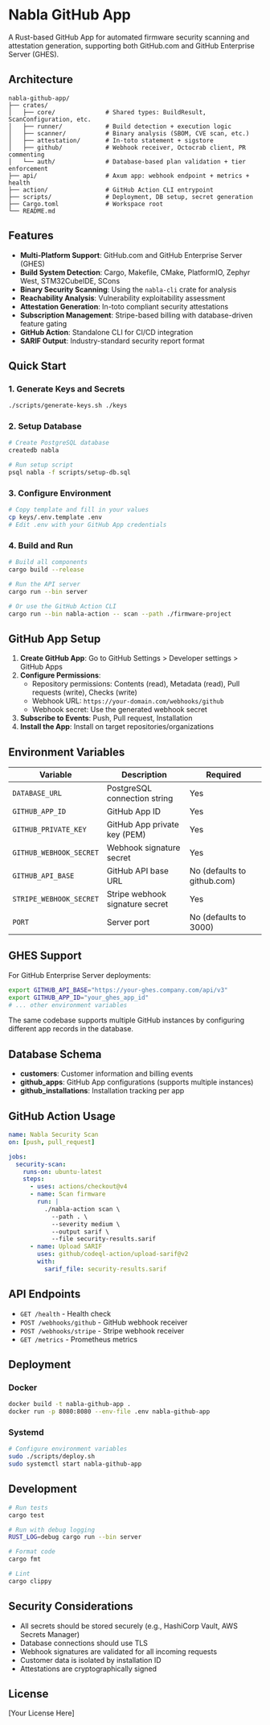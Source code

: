 # Nabla GitHub App

A Rust-based GitHub App for automated firmware security scanning and attestation generation, supporting both GitHub.com and GitHub Enterprise Server (GHES).

## Architecture

```
nabla-github-app/
├── crates/
│   ├── core/              # Shared types: BuildResult, ScanConfiguration, etc.
│   ├── runner/            # Build detection + execution logic
│   ├── scanner/           # Binary analysis (SBOM, CVE scan, etc.)
│   ├── attestation/       # In-toto statement + sigstore
│   ├── github/            # Webhook receiver, Octocrab client, PR commenting
│   └── auth/              # Database-based plan validation + tier enforcement
├── api/                   # Axum app: webhook endpoint + metrics + health
├── action/                # GitHub Action CLI entrypoint
├── scripts/               # Deployment, DB setup, secret generation
├── Cargo.toml             # Workspace root
└── README.md
```

## Features

- **Multi-Platform Support**: GitHub.com and GitHub Enterprise Server (GHES)
- **Build System Detection**: Cargo, Makefile, CMake, PlatformIO, Zephyr West, STM32CubeIDE, SCons
- **Binary Security Scanning**: Using the `nabla-cli` crate for analysis
- **Reachability Analysis**: Vulnerability exploitability assessment
- **Attestation Generation**: In-toto compliant security attestations
- **Subscription Management**: Stripe-based billing with database-driven feature gating
- **GitHub Action**: Standalone CLI for CI/CD integration
- **SARIF Output**: Industry-standard security report format

## Quick Start

### 1. Generate Keys and Secrets

```bash
./scripts/generate-keys.sh ./keys
```

### 2. Setup Database

```bash
# Create PostgreSQL database
createdb nabla

# Run setup script
psql nabla -f scripts/setup-db.sql
```

### 3. Configure Environment

```bash
# Copy template and fill in your values
cp keys/.env.template .env
# Edit .env with your GitHub App credentials
```

### 4. Build and Run

```bash
# Build all components
cargo build --release

# Run the API server
cargo run --bin server

# Or use the GitHub Action CLI
cargo run --bin nabla-action -- scan --path ./firmware-project
```

## GitHub App Setup

1. **Create GitHub App**: Go to GitHub Settings > Developer settings > GitHub Apps
2. **Configure Permissions**:
   - Repository permissions: Contents (read), Metadata (read), Pull requests (write), Checks (write)
   - Webhook URL: `https://your-domain.com/webhooks/github`
   - Webhook secret: Use the generated webhook secret
3. **Subscribe to Events**: Push, Pull request, Installation
4. **Install the App**: Install on target repositories/organizations

## Environment Variables

| Variable | Description | Required |
|----------|-------------|----------|
| `DATABASE_URL` | PostgreSQL connection string | Yes |
| `GITHUB_APP_ID` | GitHub App ID | Yes |
| `GITHUB_PRIVATE_KEY` | GitHub App private key (PEM) | Yes |
| `GITHUB_WEBHOOK_SECRET` | Webhook signature secret | Yes |
| `GITHUB_API_BASE` | GitHub API base URL | No (defaults to github.com) |
| `STRIPE_WEBHOOK_SECRET` | Stripe webhook signature secret | Yes |
| `PORT` | Server port | No (defaults to 3000) |

## GHES Support

For GitHub Enterprise Server deployments:

```bash
export GITHUB_API_BASE="https://your-ghes.company.com/api/v3"
export GITHUB_APP_ID="your_ghes_app_id"
# ... other environment variables
```

The same codebase supports multiple GitHub instances by configuring different app records in the database.

## Database Schema

- **customers**: Customer information and billing events
- **github_apps**: GitHub App configurations (supports multiple instances)
- **github_installations**: Installation tracking per app

## GitHub Action Usage

```yaml
name: Nabla Security Scan
on: [push, pull_request]

jobs:
  security-scan:
    runs-on: ubuntu-latest
    steps:
      - uses: actions/checkout@v4
      - name: Scan firmware
        run: |
          ./nabla-action scan \
            --path . \
            --severity medium \
            --output sarif \
            --file security-results.sarif
      - name: Upload SARIF
        uses: github/codeql-action/upload-sarif@v2
        with:
          sarif_file: security-results.sarif
```

## API Endpoints

- `GET /health` - Health check
- `POST /webhooks/github` - GitHub webhook receiver
- `POST /webhooks/stripe` - Stripe webhook receiver
- `GET /metrics` - Prometheus metrics

## Deployment

### Docker

```bash
docker build -t nabla-github-app .
docker run -p 8080:8080 --env-file .env nabla-github-app
```

### Systemd

```bash
# Configure environment variables
sudo ./scripts/deploy.sh
sudo systemctl start nabla-github-app
```

## Development

```bash
# Run tests
cargo test

# Run with debug logging
RUST_LOG=debug cargo run --bin server

# Format code
cargo fmt

# Lint
cargo clippy
```

## Security Considerations

- All secrets should be stored securely (e.g., HashiCorp Vault, AWS Secrets Manager)
- Database connections should use TLS
- Webhook signatures are validated for all incoming requests
- Customer data is isolated by installation ID
- Attestations are cryptographically signed

## License

[Your License Here]